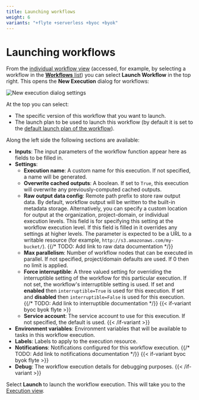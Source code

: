 ```yaml
---
title: Launching workflows
weight: 6
variants: "+flyte +serverless +byoc +byok"
---
```


# Launching workflows

From the [individual workflow view](./viewing-workflows.md#workflow-view) (accessed, for example, by selecting a workflow in the [**Workflows** list](./viewing-workflows.md#workflows-list)) you can select **Launch Workflow** in the top right. This opens the **New Execution** dialog for workflows:

![New execution dialog settings](/_static/images/user-guide/core-concepts/workflows/launching-workflows/new-execution-dialog-settings.png)

At the top you can select:

* The specific version of this workflow that you want to launch.
* The launch plan to be used to launch this workflow (by default it is set to the [default launch plan of the workflow](../launch-plans/index.md#default-launch-plan)).

Along the left side the following sections are available:

* **Inputs**: The input parameters of the workflow function appear here as fields to be filled in.
* **Settings**:
  * **Execution name**: A custom name for this execution. If not specified, a name will be generated.
  * **Overwrite cached outputs**: A boolean. If set to `True`, this execution will overwrite any previously-computed cached outputs.
  * **Raw output data config**: Remote path prefix to store raw output data.
    By default, workflow output will be written to the built-in metadata storage.
    Alternatively, you can specify a custom location for output at the organization, project-domain, or individual execution levels.
    This field is for specifying this setting at the workflow execution level.
    If this field is filled in it overrides any settings at higher levels.
    The parameter is expected to be a URL to a writable resource (for example, `http://s3.amazonaws.com/my-bucket/`).
    {{/* TODO: Add link to raw data documentation */}}
  * **Max parallelism**: Number of workflow nodes that can be executed in parallel. If not specified, project/domain defaults are used. If 0 then no limit is applied.
  * **Force interruptible**: A three valued setting for overriding the interruptible setting of the workflow for this particular execution.
    If not set, the workflow's interruptible setting is used.
    If set and **enabled** then `interruptible=True` is used for this execution.
    If set and **disabled** then `interruptible=False` is used for this execution.
    {{/* TODO: Add link to interruptible documentation */}}
{{< if-variant byoc byok flyte >}}
  * **Service account**: The service account to use for this execution. If not specified, the default is used.
{{< /if-variant >}}
* **Environment variables**: Environment variables that will be available to tasks in this workflow execution.
* **Labels**: Labels to apply to the execution resource.
* **Notifications**: Notifications configured for this workflow execution.
{{/* TODO: Add link to notifications documentation */}}
{{< if-variant byoc byok flyte >}}
* **Debug**: The workflow execution details for debugging purposes.
{{< /if-variant >}}

Select **Launch** to launch the workflow execution. This will take you to the [Execution view](./viewing-workflow-executions.md).

